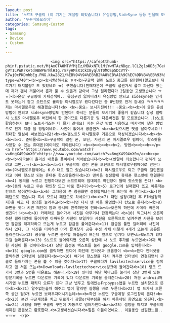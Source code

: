 ```yaml
---
layout: post
title: '노트5 구글락 (이 기기는 재설정 되었습니다) 유심방법,SideSyne 등등 안될때 S노트를 이용한 해결방법!!'
author: '쭈꾸미와오징어'
categories: Samsung-Custom
tags:
- Samsung
- Device
- Custom
-
---
```



<script> location.href='https://cafe.naver.com/develoid/866295' ; </script>


















						<img src="https://cafeptthumb-phinf.pstatic.net/MjAxOTA0MTVfMjIz/MDAxNTU1MjYwMTAzNDgz.lCL2g1oUD3j7GeCQujy-gVT1LPuKrKvtd9BWP6rNlHIg.r8FyHMsX1CkI8yql9T0MOSp5DCVYY-K7wj0cPKDmhbEg.PNG.kkw2821/%EB%94%94%EB%B2%A8%EB%A1%9C%EC%9D%B4%EB%93%9C_%EA%B8%80%EC%96%91%EC%8B%9D_%ED%8C%81_%EA%B2%8C%EC%8B%9C%ED%8C%90.png?type=w740"><b><p><b>안녕하세요 ㅎㅎ<b>구글락 걸린 노트5 중고를 6만원에(알고보니 뒤로가기 터치불량? 도 있었네요 ㅠ) 구했습니다(판매자분이 구글락 섭센가서 풀고 파신다 했는데 제가 괜히 까불어서 혼자 풀 수 있을거 같아서 그냥 달라했다가 2일동안 고생했습니다 ㅠㅠ)<b>온갖 구글링에 카페검색에.. 유심구멍 잃어버려서 유심방법 안되고 sidesyne는 인식도 못하는거 같고 오딘으로 롤리팝 마시멜로우 왔다갔다만 총 8번정도 한거 같네요 ㅋㅋㅋㅋㅋ 저는 마시멜로우로 해결했습니다!<b> <b>☆중요☆ 보시기전에!!! ☆중요☆<b><b>이 글은 유심방법이 안되고 sidesyne방법도 안된다! 하시는 분들이 보시기에 좋을거 같습니다 삼성 갤럭시 노트5 마시멜로우 버전에서 한 것이므로 다른기종 및 다른버전은 잘 모르겠습니다..(s노트 활용하는거 보니 노트시리즈는 다 될거 같네요) 저는 온갖 방법 사용하고 마지막에 찾은 방법으로 된게 지금 쓸 방법이네요. 사진이 없어서 궁금한거 <b><b>있으시면 댓글 달아주세요!! 최대한 열심히 써보겠습니당!<b><b>갤노트5 마시멜로우 기준으로 작성하겠습니다<b><b><b><b><b>1. 준비물<b><b>구글락이 걸린 폰, 오딘, 자신의 폰 마시멜로우 펌웨어, 핫스팟을 사용할 수 있는 휴대폰(데이터도 되야됩니다) <b><b><b><b><b>2. 방법<b><b><b></p><a href="https://www.youtube.com/watch?v=6ngX4S94nX0">https://www.youtube.com/watch?v=6ngX4S94nX0</a><b><p><b><b>외국분이 올리신 내용을 풀이해서 적어봤습니다<b><b>(반말체 죄송합니다 편하게 쓰려고 그만..ㅠ)<b><b><b><b>1) 구글락이 걸린 폰을 오딘으로 마시멜로우펌웨어로 만든다<b>(마시멜로우펌웨어는 6.0 대로 알고 있습니다)<b>2) 마시멜로우로 되고 구글락 걸린폰을 키고 이때 핫스팟 되는 휴대폰 핫스팟을킨다<b>3) 맨처음 설정할때 휴대폰 핫스팟에 연결한다<b>4) 동의를 누르고 진행하다보면 소프트웨어 업데이트 확인창이 뜰때 핫스팟을 끈다! <b><b>(동의 누르고 무슨 확인창 뜨고 바로 뜹니다)<b><b>5) 로그인에 실패했다 뜨고 이름적는 칸으로 넘어간다<b><b>6) 그다음에 폰 잠금화면 설정할꺼냐는게 뜨는데 꼭 한다<b><b>(전 패턴으로 했습니다 혹시 모르니 패턴으로 하세요!)<b><b>7) 패턴 설정(패턴 후 PIN설정까지)을 하고 다 동의를 눌러주고<b><b>나면 다시 맨 처음 환영합니다 칸으로 온다<b><b>8) 화면을 껏다 키면 패턴이 뜸과 동시에 왼쪽하단에 전화<b><b>오른쪽 하단에 카메라 버튼이 생긴다!!<b><b>9) 카메라로 들어가서 사진을 아무거나 한장찍는다 <b>10) 찍고나서 오른쪽 하단 갤러리칸에 들어가면 아까찍은 사진이 보일거다 사진을 오른쪽으로 넘겨주면 사진을 보려면 잠금을 해제하라고 뜨는게 누르고 잠금을 풀어준다<b>11) 잠금을 풀면 갤러리에 사진이 하나 있다. 그 사진을 터치하면 아래 즐겨찾기 공유 수정 삭제 이렇게 4개가 뜨는게 공유를 눌러준다<b>12) 공유를 누르면 공유할 어플들이 뜨는데 옆으로 넘기다 보면<b>S노트가 있다 그걸 눌러준다<b>13) S노트로 들어와지면 오른쪽 상단에 새 노트 추가를 누르면<b>아까 찍힌 사진이 뜰 것이다<b>14) 상단 옵션중 텍스트를 눌러 google.com을 입력한다<b><b>15) google.com을 클릭하면 드디어 하단에 인터넷과 크롬창이 <b><b>뜬다 인터넷을 클릭하면 인터넷이 실행된다<b><b>16) 여기서 핫스팟을 다시 켜주면 인터넷이 연결되면서 구글로 들어가지는 폰을 볼 수 있을 것이다<b>17) 구글에다가 lavileztechservice를 검색하고 맨 처음 뜨는<b>Downloads-lavileztechservice링크에 들어간다<b>18) 링크 드가서 3번과 5번을 다운로드 해준다.<b>19) 인터넷 하단 북마크를 눌러서 상단 3번째 있는 방문기록을 누르면 다운로드 기록이 있다 다운로드 기록을 눌러준다<b>20) 처음 android머시기앱 누르면 패키지 오류가 뜬다 그냥 냅두고 밑에있는Frpbypss앱을 누르면 설치창으로 뜬다<b><b>21) 알수없는출처 해주고 앱이 깔리면 실행을 바로 누른다<b>22) 앱 드가서 오른쪽 상단 점3개 누르면 브라우저머시기는데<b><b>확인 누르면 구글계정 로그인창이 뜬다!<b><b>23) 본인 구글계정을 치고 뒤로가기 광클or재부팅을 해서 처음세팅 화면으로 와진다.<b><b>24) 세팅을 하면 구글락 구간이 자동으로 넘어가진다<b><b>25) 설정을 마치고 구글락이 해제된 폰을보고 환호한다.<b>고생하셧습니다<b>힘든 이틀이였네요.. 이틀동안 삽질한느낌..ㅠㅠㅠ  </p>
